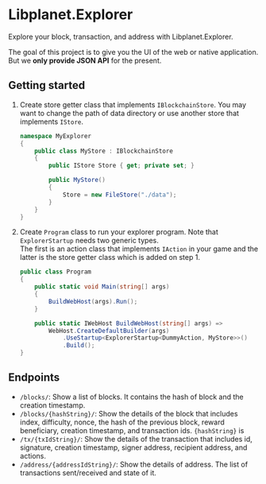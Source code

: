 Libplanet.Explorer
==================

Explore your block, transaction, and address with Libplanet.Explorer.

The goal of this project is to give you the UI of the web or
native application. But we **only provide JSON API** for the present.


Getting started
---------------

1.  Create store getter class that implements `IBlockchainStore`. You may want
to change the path of data directory or use another store that implements
`IStore`.

    ~~~~~~~~ csharp
    namespace MyExplorer
    {
        public class MyStore : IBlockchainStore
        {
            public IStore Store { get; private set; }

            public MyStore()
            {
                Store = new FileStore("./data");
            }
        }
    }
    ~~~~~~~~
2.  Create `Program` class to run your explorer program.
Note that `ExplorerStartup` needs two generic types.\
The first is an action class that implements `IAction` in your game and
the latter is the store getter class which is added on step 1.

    ~~~~~~~~ csharp
    public class Program
    {
        public static void Main(string[] args)
        {
            BuildWebHost(args).Run();
        }

        public static IWebHost BuildWebHost(string[] args) =>
            WebHost.CreateDefaultBuilder(args)
                .UseStartup<ExplorerStartup<DummyAction, MyStore>>()
                .Build();
    }
    ~~~~~~~~


Endpoints
---------

- `/blocks/`: Show a list of blocks. It contains the hash of block and
the creation timestamp.
- `/blocks/{hashString}/`: Show the details of the block that includes index,
difficulty, nonce, the hash of the previous block, reward beneficiary,
creation timestamp, and transaction ids. `{hashString}` is
- `/tx/{txIdString}/`: Show the details of the transaction that includes id,
signature, creation timestamp, signer address, recipient address, and actions.
- `/address/{addressIdString}/`: Show the details of address. The list of
transactions sent/received and state of it.
